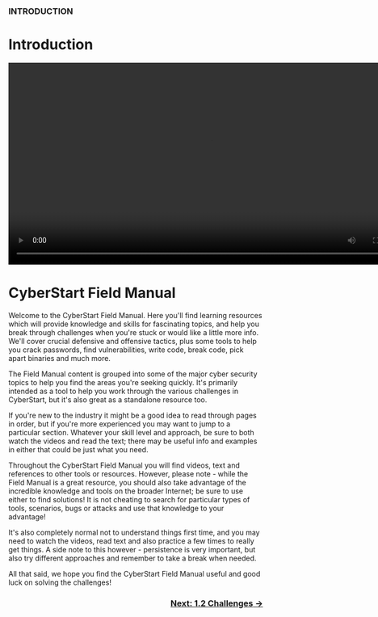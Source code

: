 ### INTRODUCTION
# Introduction 

<div align="center">
  <video src="https://github.com/alphyos/Cyberstart-2023/assets/116646389/d6accf28-b382-4f9d-a72f-c253b8042ce7" width="800" />
</div>


# CyberStart Field Manual

Welcome to the CyberStart Field Manual. Here you'll find learning resources which will provide knowledge and skills for fascinating topics, and help you break through challenges when you're stuck or would like a little more info. We'll cover crucial defensive and offensive tactics, plus some tools to help you crack passwords, find vulnerabilities, write code, break code, pick apart binaries and much more.

The Field Manual content is grouped into some of the major cyber security topics to help you find the areas you're seeking quickly. It's primarily intended as a tool to help you work through the various challenges in CyberStart, but it's also great as a standalone resource too.

If you're new to the industry it might be a good idea to read through pages in order, but if you're more experienced you may want to jump to a particular section. Whatever your skill level and approach, be sure to both watch the videos and read the text; there may be useful info and examples in either that could be just what you need.

Throughout the CyberStart Field Manual you will find videos, text and references to other tools or resources. However, please note - while the Field Manual is a great resource, you should also take advantage of the incredible knowledge and tools on the broader Internet; be sure to use either to find solutions! It is not cheating to search for particular types of tools, scenarios, bugs or attacks and use that knowledge to your advantage!

It's also completely normal not to understand things first time, and you may need to watch the videos, read text and also practice a few times to really get things. A side note to this however - persistence is very important, but also try different approaches and remember to take a break when needed.

All that said, we hope you find the CyberStart Field Manual useful and good luck on solving the challenges!

### <div dir="rtl">[→ Next: 1.2 Challenges](../Challenges1.2.md)

